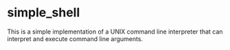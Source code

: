 # simple_shell
This is a simple implementation of a UNIX command line interpreter that can interpret and execute command line arguments.
